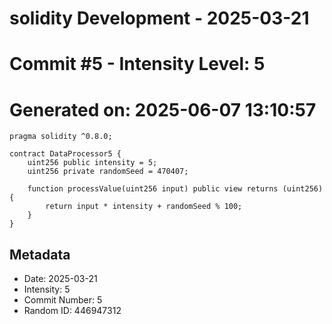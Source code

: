 ﻿# solidity Development - 2025-03-21
# Commit #5 - Intensity Level: 5
# Generated on: 2025-06-07 13:10:57
```solidity
pragma solidity ^0.8.0;

contract DataProcessor5 {
    uint256 public intensity = 5;
    uint256 private randomSeed = 470407;

    function processValue(uint256 input) public view returns (uint256) {
        return input * intensity + randomSeed % 100;
    }
}
```
## Metadata
- Date: 2025-03-21
- Intensity: 5
- Commit Number: 5
- Random ID: 446947312
